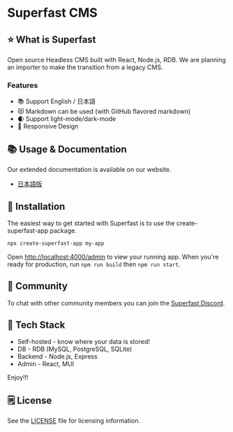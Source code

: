 # Superfast CMS

## ⭐ What is Superfast

Open source Headless CMS built with React, Node.js, RDB. We are planning an importer to make the transition from a legacy CMS.

### Features

- 📚 Support English / 日本語
- 😻 Markdown can be used (with GitHub flavored markdown)
- 🌒 Support light-mode/dark-mode
- 📱 Responsive Design

## 📚 Usage & Documentation

Our extended documentation is available on our website.

- [日本語版](https://superfastcms.vercel.app/)

## 🚀 Installation

The easiest way to get started with Superfast is to use the create-superfast-app package.

```sh
npx create-superfast-app my-app
```

Open [http://localhost:4000/admin](http://localhost:4000/admin) to view your running app.
When you're ready for production, run `npm run build` then `npm run start`.

## 💬 Community

To chat with other community members you can join the [Superfast Discord](https://discord.gg/a6FYDkV3Vk).

## 💚 Tech Stack

- Self-hosted - know where your data is stored!
- DB - RDB (MySQL, PostgreSQL, SQLite)
- Backend - Node.js, Express
- Admin - React, MUI

Enjoy!!!

## 🗒️ License

See the [LICENSE](https://github.com/superfastcms/superfast/blob/main/LICENSE) file for licensing information.
